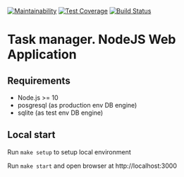 [![Maintainability](https://api.codeclimate.com/v1/badges/7af98d94973c46cd00bb/maintainability)](https://codeclimate.com/github/kitXIII/project-lvl4-s311/maintainability)
[![Test Coverage](https://api.codeclimate.com/v1/badges/7af98d94973c46cd00bb/test_coverage)](https://codeclimate.com/github/kitXIII/project-lvl4-s311/test_coverage)
[![Build Status](https://travis-ci.org/kitXIII/project-lvl4-s311.svg?branch=master)](https://travis-ci.org/kitXIII/project-lvl4-s311)


# Task manager. NodeJS Web Application


## Requirements


* Node.js >= 10
* posgresql (as production env DB engine)
* sqlite (as test env DB engine)

## Local start

Run `make setup` to setup local environment

Run `make start` and open browser at http://localhost:3000
